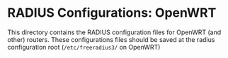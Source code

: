 # RADIUS Configurations: OpenWRT

This directory contains the RADIUS configuration files for OpenWRT (and other) routers.
These configurations files should be saved at the radius configuration root (`/etc/freeradius3/` on OpenWRT)

